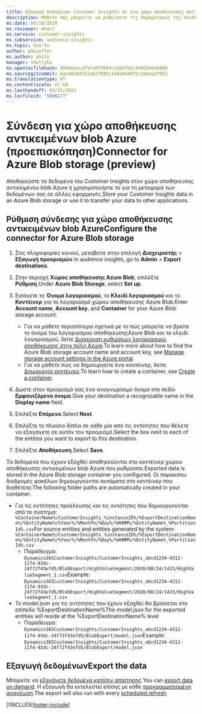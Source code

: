 ```yaml
---
title: Εξαγωγή δεδομένων Customer Insights σε ένα χώρο αποθήκευσης αντικειμένων BLOB Azure
description: Μάθετε πώς μπορείτε να ρυθμίσετε τις παραμέτρους της σύνδεσης με τον χώρο αποθήκευσης αντικειμένων blob Azure.
ms.date: 09/18/2020
ms.reviewer: mhart
ms.service: customer-insights
ms.subservice: audience-insights
ms.topic: how-to
author: phkieffer
ms.author: philk
manager: shellyha
ms.openlocfilehash: 0986ee5caf5fa079994ca584fb2c4d9294ddb80b
ms.sourcegitcommit: bae40184312ab27b95c140a044875c2daea37951
ms.translationtype: HT
ms.contentlocale: el-GR
ms.lasthandoff: 03/15/2021
ms.locfileid: "5596177"
---
```

# <a name="connector-for-azure-blob-storage-preview"></a><span data-ttu-id="6d20c-103">Σύνδεση για χώρο αποθήκευσης αντικειμένων blob Azure (προεπισκόπηση)</span><span class="sxs-lookup"><span data-stu-id="6d20c-103">Connector for Azure Blob storage (preview)</span></span>

<span data-ttu-id="6d20c-104">Αποθηκεύστε τα δεδομένα του Customer Insights στον χώρο αποθήκευσης αντικειμένου blob Azure ή χρησιμοποιήστε το για τη μεταφορά των δεδομένων σας σε άλλες εφαρμογές.</span><span class="sxs-lookup"><span data-stu-id="6d20c-104">Store your Customer Insights data in an Azure Blob storage or use it to transfer your data to other applications.</span></span>

## <a name="configure-the-connector-for-azure-blob-storage"></a><span data-ttu-id="6d20c-105">Ρύθμιση σύνδεσης για χώρο αποθήκευσης αντικειμένων blob Azure</span><span class="sxs-lookup"><span data-stu-id="6d20c-105">Configure the connector for Azure Blob storage</span></span>

1. <span data-ttu-id="6d20c-106">Στις πληροφορίες κοινού, μεταβείτε στην επιλογή **Διαχειριστής** > **Εξαγωγή προορισμών**.</span><span class="sxs-lookup"><span data-stu-id="6d20c-106">In audience insights, go to **Admin** > **Export destinations**.</span></span>

1. <span data-ttu-id="6d20c-107">Στην περιοχή **Χώρος αποθήκευσης Azure Blob**, επιλέξτε **Ρύθμιση**.</span><span class="sxs-lookup"><span data-stu-id="6d20c-107">Under **Azure Blob Storage**, select **Set up**.</span></span>

1. <span data-ttu-id="6d20c-108">Εισάγετε το **Όνομα λογαριασμού**, το **Κλειδί λογαριασμού** και το **Κοντέινερ** για το λογαριασμό χώρου αποθήκευσης Azure Blob.</span><span class="sxs-lookup"><span data-stu-id="6d20c-108">Enter **Account name**, **Account key**, and **Container** for your Azure Blob storage account.</span></span>
    - <span data-ttu-id="6d20c-109">Για να μάθετε περισσότερα σχετικά με το πώς μπορείτε να βρείτε το όνομα του λογαριασμού αποθήκευσηςAzure Blob και το κλειδί λογαριασμού, δείτε [Διαχείριση ρυθμίσεων λογαριασμού αποθήκευσης στην πύλη Azure](/azure/storage/common/storage-account-manage).</span><span class="sxs-lookup"><span data-stu-id="6d20c-109">To learn more about how to find the Azure Blob storage account name and account key, see [Manage storage account settings in the Azure portal](/azure/storage/common/storage-account-manage).</span></span>
    - <span data-ttu-id="6d20c-110">Για να μάθετε πώς να δημιουργείτε ένα κοντέινερ, δείτε [Δημιουργία κοντέινερ](/azure/storage/blobs/storage-quickstart-blobs-portal#create-a-container).</span><span class="sxs-lookup"><span data-stu-id="6d20c-110">To learn how to create a container, see [Create a container](/azure/storage/blobs/storage-quickstart-blobs-portal#create-a-container).</span></span>

1. <span data-ttu-id="6d20c-111">Δώστε στον προορισμό σας ένα αναγνωρίσιμο όνομα στο πεδίο **Εμφανιζόμενο όνομα**.</span><span class="sxs-lookup"><span data-stu-id="6d20c-111">Give your destination a recognizable name in the **Display name** field.</span></span>

1. <span data-ttu-id="6d20c-112">Επιλέξτε **Επόμενο**.</span><span class="sxs-lookup"><span data-stu-id="6d20c-112">Select **Next**.</span></span>

1. <span data-ttu-id="6d20c-113">Επιλέξτε το πλαίσιο δίπλα σε κάθε μία από τις οντότητες που θέλετε να εξαγάγετε σε αυτόν τον προορισμό.</span><span class="sxs-lookup"><span data-stu-id="6d20c-113">Select the box next to each of the entities you want to export to this destination.</span></span>

1. <span data-ttu-id="6d20c-114">Επιλέξτε **Αποθήκευση**.</span><span class="sxs-lookup"><span data-stu-id="6d20c-114">Select **Save**.</span></span>

<span data-ttu-id="6d20c-115">Τα δεδομένα που έχουν εξαχθεί αποθηκεύονται στο κοντέινερ χώρου αποθήκευσης αντικειμένων blob Azure που ρυθμίσατε.</span><span class="sxs-lookup"><span data-stu-id="6d20c-115">Exported data is stored in the Azure Blob storage container you configured.</span></span> <span data-ttu-id="6d20c-116">Οι παρακάτω διαδρομές φακέλων δημιουργούνται αυτόματα στο κοντέινερ που διαθέτετε:</span><span class="sxs-lookup"><span data-stu-id="6d20c-116">The following folder paths are automatically created in your container:</span></span>

- <span data-ttu-id="6d20c-117">Για τις οντότητες προέλευσης και τις οντότητες που δημιουργούνται από το σύστημα: `%ContainerName%/CustomerInsights_%instanceID%/%ExportDestinationName%/%EntityName%/%Year%/%Month%/%Day%/%HHMM%/%EntityName%_%PartitionId%.csv`</span><span class="sxs-lookup"><span data-stu-id="6d20c-117">For source entities and entities generated by the system: `%ContainerName%/CustomerInsights_%instanceID%/%ExportDestinationName%/%EntityName%/%Year%/%Month%/%Day%/%HHMM%/%EntityName%_%PartitionId%.csv`</span></span>
  - <span data-ttu-id="6d20c-118">Παράδειγμα: `Dynamics365CustomerInsights/CustomerInsights_abcd1234-4312-11f4-93dc-24f72f43e7d5/BlobExport/HighValueSegment/2020/08/24/1433/HighValueSegment_1.csv`</span><span class="sxs-lookup"><span data-stu-id="6d20c-118">Example: `Dynamics365CustomerInsights/CustomerInsights_abcd1234-4312-11f4-93dc-24f72f43e7d5/BlobExport/HighValueSegment/2020/08/24/1433/HighValueSegment_1.csv`</span></span>
- <span data-ttu-id="6d20c-119">Το model.json για τις οντότητες που έχουν εξαχθεί θα βρίσκεται στο επίπεδο %ExportDestinationName%</span><span class="sxs-lookup"><span data-stu-id="6d20c-119">The model.json for the exported entities will reside at the %ExportDestinationName% level</span></span>
  - <span data-ttu-id="6d20c-120">Παράδειγμα: `Dynamics365CustomerInsights/CustomerInsights_abcd1234-4312-11f4-93dc-24f72f43e7d5/BlobExport/model.json`</span><span class="sxs-lookup"><span data-stu-id="6d20c-120">Example: `Dynamics365CustomerInsights/CustomerInsights_abcd1234-4312-11f4-93dc-24f72f43e7d5/BlobExport/model.json`</span></span>

## <a name="export-the-data"></a><span data-ttu-id="6d20c-121">Εξαγωγή δεδομένων</span><span class="sxs-lookup"><span data-stu-id="6d20c-121">Export the data</span></span>

<span data-ttu-id="6d20c-122">Μπορείτε να [εξαγάγετε δεδομένα κατόπιν απαίτησης](export-destinations.md#export-data-on-demand).</span><span class="sxs-lookup"><span data-stu-id="6d20c-122">You can [export data on demand](export-destinations.md#export-data-on-demand).</span></span> <span data-ttu-id="6d20c-123">Η εξαγωγή θα εκτελεστεί επίσης με κάθε [προγραμματισμένη ανανέωση](system.md#schedule-tab).</span><span class="sxs-lookup"><span data-stu-id="6d20c-123">The export will also run with every [scheduled refresh](system.md#schedule-tab).</span></span>


[!INCLUDE[footer-include](../includes/footer-banner.md)]